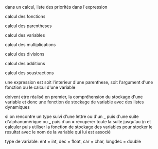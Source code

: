 
dans un calcul, liste des priorités dans l'expression

calcul des fonctions

calcul des parentheses

calcul des variables

calcul des multiplications

calcul des divisions

calcul des additions

calcul des soustractions

une expression est soit l'interieur d'une parenthese, soit l'argument d'une fonction ou le calcul d'une variable

doivent etre réalisé en premier, la compréhension du stockage d'une variable et donc une fonction de stockage de variable avec des listes dynamiques

si on rencontre un type suivi d'une lettre ou d'un _ puis d'une suite d'alphanumérique ou _ puis d'un = recuperer toute la suite jusqu'au \n et calculer puis utiliser la fonction de stockage des variables pour stocker le resultat avec le nom de la variable qui lui est associé


type de variable: ent = int, dec = float, car = char, longdec = double
